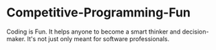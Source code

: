 # Competitive-Programming-Fun
Coding is Fun. It helps anyone to become a smart thinker and decision-maker. It's not just only meant for software professionals. 
